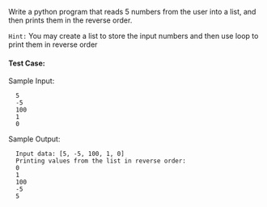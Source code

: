 Write a python program that reads 5 numbers from the user into a list, and then prints them in the reverse order.

`Hint:` You may create a list to store the input numbers and then use loop to print them in reverse order

#### Test Case:

Sample Input:

```
  5
  -5
  100
  1
  0
```

Sample Output:

```
  Input data: [5, -5, 100, 1, 0]
  Printing values from the list in reverse order:
  0
  1
  100
  -5
  5
```
